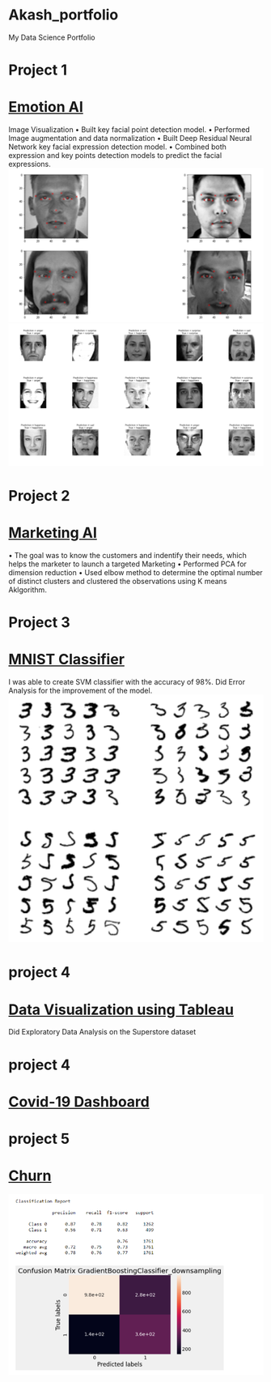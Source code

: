 # Akash_portfolio
My Data Science Portfolio

# Project 1
# [Emotion AI](https://github.com/Kasha-13/AI-Emotion)                                                                             
Image Visualization 
• Built key facial point detection model.
• Performed Image augmentation and data normalization
• Built Deep Residual Neural Network key facial expression detection model.
• Combined both expression and key points detection models to predict the facial expressions.
![](/images/facial_key%20points.PNG)
![](/images/emotion.PNG)

# Project 2
# [Marketing AI](https://github.com/Kasha-13/Marketing-AI)
•	The goal was to know the customers and indentify  their needs, which helps the marketer to launch a targeted
Marketing
•	Performed PCA for dimension reduction
•	Used  elbow method to determine the optimal number of distinct clusters and clustered the observations 
using K means Aklgorithm.


# Project 3
# [MNIST Classifier](https://github.com/Kasha-13/MNIST)
I was able to create SVM classifier with the accuracy of 98%.
Did Error Analysis for the improvement of the model.
![](/images/mnist.PNG)

# project 4
# [Data Visualization using Tableau](https://public.tableau.com/profile/akash4773#!/vizhome/ProfitorLoss_16155416805000/Story1?publish=yes)
Did Exploratory Data Analysis on the Superstore dataset

# project 4
# [Covid-19 Dashboard](https://public.tableau.com/profile/akash4773#!/vizhome/Covid19latest/Dashboard1?publish=yes)

# project 5
# [Churn](https://github.com/Kasha-13/Churn)
![](/images/git.PNG)
